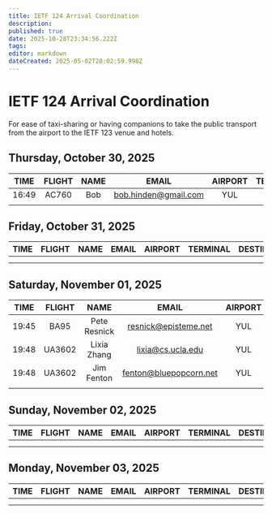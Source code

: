 ```yaml
---
title: IETF 124 Arrival Coordination
description: 
published: true
date: 2025-10-28T23:34:56.222Z
tags: 
editor: markdown
dateCreated: 2025-05-02T20:02:59.998Z
---
```


# IETF 124 Arrival Coordination
For ease of taxi-sharing or having companions to take the public transport from the airport to the IETF 123 venue and hotels.

## Thursday, October 30, 2025

| TIME | FLIGHT | NAME | EMAIL | AIRPORT | TERMINAL | DESTINATION | NOTES |
|:----:|:------:|:----:|:-----:|:-------:|:--------:|:-----------:|:-----:|
| 16:49 | AC760 | Bob  | bob.hinden@gmail.com | YUL |  | Fairmont |       |
|      |        |      |       |         |          |             |       |


## Friday, October 31, 2025

| TIME | FLIGHT | NAME | EMAIL | AIRPORT | TERMINAL | DESTINATION | NOTES |
|:----:|:------:|:----:|:-----:|:-------:|:--------:|:-----------:|:-----:|
||| |  |   | |  | |
|      |       |      |       |         |          |             |       |

## Saturday, November 01, 2025

| TIME | FLIGHT | NAME | EMAIL | AIRPORT | TERMINAL | DESTINATION | NOTES |
|:----:|:------:|:----:|:-----:|:-------:|:--------:|:-----------:|:-----:|
| 19:45 | BA95 | Pete Resnick  | resnick@episteme.net | YUL |   | Fairmont |       |
| 19:48 | UA3602 | Lixia Zhang | lixia@cs.ucla.edu | YUL |   | Fairmont |       |
| 19:48 | UA3602 | Jim Fenton  | fenton@bluepopcorn.net | YUL | | Fairmont |       |
|      |        |      |       |         |          |             |       | 

## Sunday, November 02, 2025

| TIME | FLIGHT | NAME | EMAIL | AIRPORT | TERMINAL | DESTINATION | NOTES |
|:----:|:------:|:----:|:-----:|:-------:|:--------:|:-----------:|:-----:|
|      |        |      |       |         |          |             |       |
|      |        |      |       |         |          |             |       |

## Monday, November 03, 2025

| TIME | FLIGHT | NAME | EMAIL | AIRPORT | TERMINAL | DESTINATION | NOTES |
|:----:|:------:|:----:|:-----:|:-------:|:--------:|:-----------:|:-----:|
|      |        |      |       |         |          |             |       |
|      |        |      |       |         |          |             |       |


